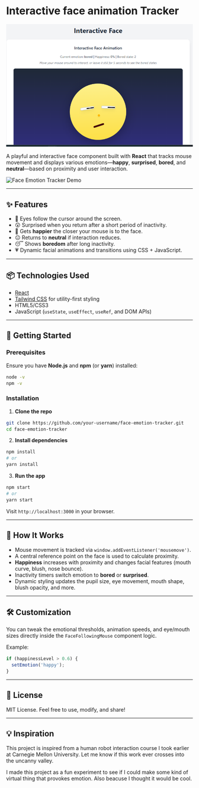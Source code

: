# Interactive face animation Tracker

![Application screenshot on stackblitz](image.png)



A playful and interactive face component built with **React** that tracks mouse movement and displays various emotions—**happy**, **surprised**, **bored**, and **neutral**—based on proximity and user interaction.

![Face Emotion Tracker Demo](demo.gif) <!-- You can replace or remove this line if no demo gif -->

---

## ✨ Features

* 👀 Eyes follow the cursor around the screen.
* 😲 Surprised when you return after a short period of inactivity.
* 🙂 Gets **happier** the closer your mouse is to the face.
* 😐 Returns to **neutral** if interaction reduces.
* 😴 Shows **boredom** after long inactivity.
* 💗 Dynamic facial animations and transitions using CSS + JavaScript.

---

## 📦 Technologies Used

* [React](https://reactjs.org/)
* [Tailwind CSS](https://tailwindcss.com/) for utility-first styling
* HTML5/CSS3
* JavaScript (`useState`, `useEffect`, `useRef`, and DOM APIs)

---

## 🚀 Getting Started

### Prerequisites

Ensure you have **Node.js** and **npm** (or **yarn**) installed:

```bash
node -v
npm -v
```

### Installation

1. **Clone the repo**

```bash
git clone https://github.com/your-username/face-emotion-tracker.git
cd face-emotion-tracker
```

2. **Install dependencies**

```bash
npm install
# or
yarn install
```

3. **Run the app**

```bash
npm start
# or
yarn start
```

Visit `http://localhost:3000` in your browser.

---

## 🧠 How It Works

* Mouse movement is tracked via `window.addEventListener('mousemove')`.
* A central reference point on the face is used to calculate proximity.
* **Happiness** increases with proximity and changes facial features (mouth curve, blush, nose bounce).
* Inactivity timers switch emotion to **bored** or **surprised**.
* Dynamic styling updates the pupil size, eye movement, mouth shape, blush opacity, and more.

---


## 🛠 Customization

You can tweak the emotional thresholds, animation speeds, and eye/mouth sizes directly inside the `FaceFollowingMouse` component logic.

Example:

```js
if (happinessLevel > 0.6) {
  setEmotion('happy');
}
```

---



## 📄 License

MIT License. Feel free to use, modify, and share!

---

## 💡 Inspiration

This project is inspired from a human robot interaction course I took earlier at Carnegie Mellon University.
Let me know if this work ever crosses into the uncanny valley. 

I made this project as a fun experiment to see if I could make some kind of virtual thing that provokes emotion. Also beacuse I thought it would be cool.

